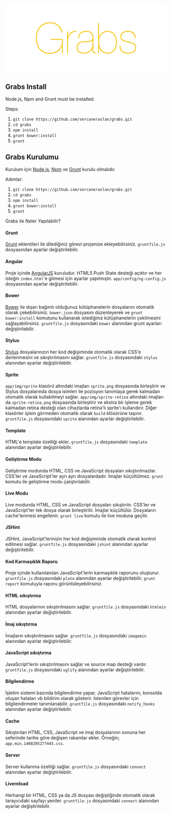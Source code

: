 ![duo](app/img/grabs/grabs.png)


## Grabs Install

Node.js, Npm and Grunt must be installed.

Steps:

1. `git clone https://github.com/sercaneraslan/grabs.git`
1. `cd grabs`
1. `npm install`
1. `grunt bower:install`
1. `grunt`

## Grabs Kurulumu

Kurulum için [Node.js](http://nodejs.org), [Npm](https://www.npmjs.org/) ve [Grunt](http://gruntjs.com) kurulu olmalıdır.

Adımlar:

1. `git clone https://github.com/sercaneraslan/grabs.git`
1. `cd grabs`
1. `npm install`
1. `grunt bower:install`
1. `grunt`


Grabs ile Neler Yapılabilir?

#### Grunt

[Grunt](http://www.gruntjs.com/) eklentileri ile dilediğiniz görevi projenize ekleyebilirsiniz. `gruntfile.js` dosyasından ayarlar değiştirilebilir.

#### Angular

Proje içinde [AngularJS](http://angularjs.org) kuruludur. HTML5 Push State desteği açıktır ve her isteğin `index.html`'e gitmesi için ayarlar yapılmıştır. `app/config/ng-config.js` dosyasından ayarlar değiştirilebilir.

#### Bower

[Bower](http://bower.io) ile dışarı bağımlı olduğunuz kütüphanelerin dosyalarını otomatik olarak çekebilirsiniz. `bower.json` dosyasını düzenleyerek ve `grunt bower:install` komutunu kullanarak istediğiniz kütüphanelerin çekilmesini sağlayabilirsiniz. `gruntfile.js` dosyasındaki `bower` alanından grunt ayarları değiştirilebilir.

#### Stylus

[Stylus](http://learnboost.github.io/stylus/) dosyalarınızın her kod değişiminde otomatik olarak CSS'e derlenmesini ve sıkıştırılmasını sağlar. `gruntfile.js` dosyasındaki `stylus` alanından ayarlar değiştirilebilir.

#### Sprite

`app/img/sprite` klasörü altındaki imajları `sprite.png` dosyasında birleştirir ve Stylus dosyalarında dosya isimleri ile pozisyon tanımlaya gerek kalmadan otomatik olarak kullabilmeyi sağlar. `app/img/sprite-retina` altındaki imajları da `sprite-retina.png` dosyasında birleştirir ve ekstra bir işleme gerek kalmadan retina desteği olan cihazlarda retina'lı sprite'ı kullandırır. Diğer klasörler işlem görmeden otomatik olarak `build` klösörüne taşınır. `gruntfile.js` dosyasındaki `sprite` alanından ayarlar değiştirilebilir.

#### Template

HTML'e template özelliği ekler. `gruntfile.js` dosyasındaki `template` alanından ayarlar değiştirilebilir.

#### Geliştirme Modu

Geliştirme modunda HTML, CSS ve JavaScript dosyaları sıkıştırılmazlar. CSS'ler ve JavaScript'ler ayrı ayrı dosyalardadır. İmajlar küçültülmez. `grunt` komutu ile geliştirme modu çalıştırılabilir.

#### Live Modu

Live modunda HTML, CSS ve JavaScript dosyaları sıkıştırılır. CSS'ler ve JavaScript'ler tek dosya olarak birleştirilir. İmajlar küçültülür. Dosyaların cache'lenmesi engellenir. `grunt live` komutu ile live moduna geçilir.

#### JSHint

JSHint, JavaScript'lerinizin her kod değişiminde otomatik olarak kontrol edilmesi sağlar. `gruntfile.js` dosyasındaki `jshint` alanından ayarlar değiştirilebilir.

#### Kod Karmaşıklık Raporu

Proje içinde kullanılanılan JavaScript'lerin karmaşıklık raporunu oluşturur. `gruntfile.js` dosyasındaki `plato` alanından ayarlar değiştirilebilir. `grunt report` komutuyla raporu görüntüleyebilirsiniz.

#### HTML sıkıştırma

HTML dosyalarının sıkıştırılmasını sağlar. `gruntfile.js` dosyasındaki `htmlmin` alanından ayarlar değiştirilebilir.

#### İmaj sıkıştırma

İmajların sıkıştırılmasını sağlar. `gruntfile.js` dosyasındaki `imagemin` alanından ayarlar değiştirilebilir.

#### JavaScript sıkıştırma

JavaScript'lerin sıkıştırılmasını sağlar ve source map desteği vardır. `gruntfile.js` dosyasındaki `uglify` alanından ayarlar değiştirilebilir.

#### Bilgilendirme

İşletim sistemi bazında bilgilendirme yapar. JavaScript hatalarını, konsolda oluşan hataları vb bildirim olarak gösterir. İstenilen görevler için bilgilendirmeler tanımlanabilir. `gruntfile.js` dosyasındaki `notify_hooks` alanından ayarlar değiştirilebilir.

#### Cache

Sıkıştırılan HTML, CSS, JavaScript ve imaj dosyalarının sonuna her seferinde tarihe göre değişen rakamlar ekler. Örneğin; `app.min.1408295277445.css`.

#### Server

Server kullanma özelliği sağlar. `gruntfile.js` dosyasındaki `connect` alanından ayarlar değiştirilebilir.

#### Livereload

Herhangi bir HTML, CSS ya da JS dosyası değiştiğinde otomatik olarak tarayıcıdaki sayfayı yeniler. `gruntfile.js` dosyasındaki `connect` alanından ayarlar değiştirilebilir.
